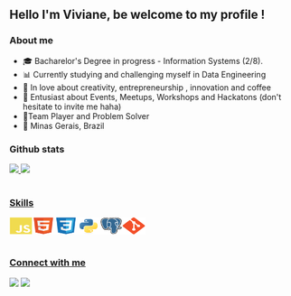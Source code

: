 ## Hello I'm Viviane, be welcome to my profile ! 

### About me 
+ 🎓 Bacharelor's Degree in progress - Information Systems (2/8).
+ 📊 Currently studying and challenging myself in Data Engineering 
+ 🧰 In love about creativity, entrepreneurship , innovation and coffee 
+ 💜 Entusiast about Events, Meetups, Workshops and Hackatons (don't hesitate to invite me haha)
+  👥Team Player and Problem Solver 
+ 📍 Minas Gerais, Brazil 

### Github stats
<div>
  <a href="https://github.com/vivianecorrea">
  <img height='140em' src='https://github-readme-streak-stats.herokuapp.com?user=vivianecorrea&theme=dracula&date_format=j%20M%5B%20Y%5D&fire=DD0000&ring=52DD81&dates=52DD81&stroke=ABCFDD' />
  <img height="140em" src="https://github-readme-stats.vercel.app/api/top-langs/?username=vivianecorrea&layout=compact&langs_count=7&theme=dracula"/>
  
</div>
<br>

### Skills

<div style="display:flex">
  <img align="center" alt="Vivi-Js" height="30" width="40" src="https://raw.githubusercontent.com/devicons/devicon/master/icons/javascript/javascript-plain.svg">
  <img align="center" alt="Vivi-HTML" height="30" width="40" src="https://raw.githubusercontent.com/devicons/devicon/master/icons/html5/html5-original.svg">
  <img align="center" alt="Vivi-CSS" height="30" width="40" src="https://raw.githubusercontent.com/devicons/devicon/master/icons/css3/css3-original.svg">
  <img align="center" alt="Vivi-Python" height="30" width="40" src="https://raw.githubusercontent.com/devicons/devicon/master/icons/python/python-original.svg">
  <img align="center" alt="Vivi-Postgres" height="30" width="40" src="https://raw.githubusercontent.com/devicons/devicon/master/icons/postgresql/postgresql-original.svg">
   <img align="center" alt="Vivi-Git" height="30" width="40" src="https://raw.githubusercontent.com/devicons/devicon/master/icons/git/git-original.svg">
</div >
<br>

### Connect with me 

  <a href="https://www.linkedin.com/in/viviane-correa-dev" target="_blank"><img src="https://img.shields.io/badge/-LinkedIn-%230077B5?style=for-the-badge&logo=linkedin&logoColor=white" target="_blank"></a> 
<a href = "mailto:viviane.correa.dev@gmail.com"><img src="https://img.shields.io/badge/-Gmail-%23333?style=for-the-badge&logo=gmail&logoColor=white" target="_blank"></a>
